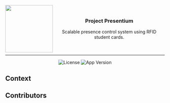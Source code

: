 <p>
<img align="left" width="150" height="150" src="https://avatars.githubusercontent.com/u/174350723?s=200&v=4">
<br/>
<h3 align="center">
  Project Presentium
</h3>

<p align="center">
  Scalable presence control system using RFID student cards.
  <br/>
  <br/>
  <br/>
</p>
</p>

---

<p align="center">
  <img alt="License" src="https://img.shields.io/badge/license-MIT-darkgreen" />
  <img alt="App Version" src="https://img.shields.io/github/package-json/v/presentium/app" />
</p>

## Context

## Contributors
